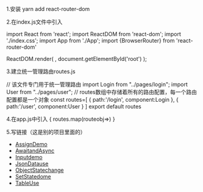 1.安装
yarn add react-router-dom

2.在index.js文件中引入

import React from 'react';
import ReactDOM from 'react-dom';
import './index.css';
import App from './App';
import {BrowserRouter} from 'react-router-dom'

ReactDOM.render(
  <BrowserRouter> 
    <App />
  </BrowserRouter>
   ,
  document.getElementById('root')
);

3.建立统一管理路由routes.js

// 该文件专门用于统一管理路由
import Login from "../pages/login";
import User from "../pages/user";
// routes数组中存储着所有的路由配置，每一个路由配置都是一个对象
const routes=[
    {
        path:'/login',
        component:Login
    },
    {
        path:'/user',
        component:User
    }
]
export default routes

4.在app.js中引入
 <Switch>
  {
    routes.map(routeobj=><Route key={routeobj.path}{...routeobj}/>)
  }
  <Redirect to='/login'/>
</Switch>

5.写链接（这是别的项目里面的）
 <ul>
    <li><a href="/AssignDemo">AssignDemo</a></li>
    <li><a href="/AwaitandAsync">AwaitandAsync</a></li>
    <li><a href="/Inputdemo">Inputdemo</a></li>
    <li><a href="/JsonDatause">JsonDatause</a></li>
    <li><a href="/ObjectStatechange">ObjectStatechange</a></li>
    <li><a href="/SetStatedome">SetStatedome</a></li>
    <li><a href="/TableUse">TableUse</a></li>
</ul>